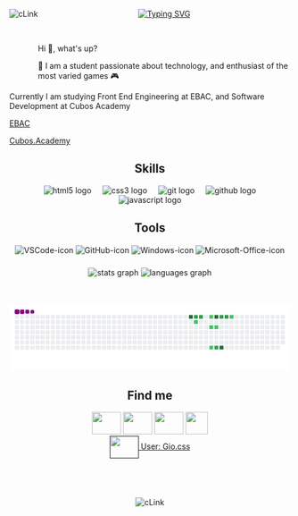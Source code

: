 <!--título-->
<div align="center" style="display: inline_block">
    <img align="left" height="140" margin="0" alt="cLink" src="https://cdn.discordapp.com/attachments/601451138935554162/1251925961344286852/217a2dec791dc01c0e1bbd736520e251_w200.gif?ex=66705a68&is=666f08e8&hm=f9d9fb4eb62fbc1163307b0f02b859b74c8587b46f69dc38d1b45405199f0c0d&">

[![Typing SVG](https://readme-typing-svg.herokuapp.com/?color=ffffff&size=35&center=true&vCenter=true&width=1000&lines=Hello+World,+My+Name+is+Giovanni+Braga!;Be+Welcome!+%20)](https://git.io/typing-svg)
</div>
<br>
<!-- Presentation -->
<p>
  Hi 👋, what's up?

   🌱 I am a student passionate about technology, and enthusiast of the most varied games 🎮 
</p>

<p>
  Currently I am studying Front End Engineering at EBAC, and Software Development at Cubos Academy
</p>

[EBAC](https://ebaconline.com.br/new/1/front-end-profession?utm_source=google&utm_medium=cpc&utm_campaign=course_40_profession-front-end_google_search_all_conversions_ad-group-DSA-campaing&utm_content=c_19616124652|adg_148672765594|ad_646560050358|ph_dsa-1946399003160|key_|dev_c|pst_|rgnid_1031715|placement_&gad_source=1&gclid=CjwKCAjwmrqzBhAoEiwAXVpgoq2ryZLfSlJEpgNhVk-LHRen1EwUPRgHe5ZmaDPsDrO3gIajsgtIShoCemUQAvD_BwE)

[Cubos.Academy](https://cubos.academy/cursos/desenvolvimento-de-software)

###
<!-- Skills and tools -->
<h2 align="center">Skills</h2>

<div align="center">
  <div align="center">
  <img width="12" />
  <img src="https://cdn.jsdelivr.net/gh/devicons/devicon/icons/html5/html5-original.svg" height="40" alt="html5 logo"  />
  <img width="12" />
  <img src="https://cdn.jsdelivr.net/gh/devicons/devicon/icons/css3/css3-original.svg" height="40" alt="css3 logo"  />
  <img width="12" />
  <img src="https://cdn.jsdelivr.net/gh/devicons/devicon/icons/git/git-original.svg" height="40" alt="git logo"  />
  <img width="12" />
  <img src="https://cdn.jsdelivr.net/gh/devicons/devicon/icons/github/github-original.svg" height="40" alt="github logo"  />
   <img width="12" />
<img src="https://cdn.jsdelivr.net/gh/devicons/devicon/icons/javascript/javascript-original.svg" height="40" alt="javascript logo"  />
</div>



   

<h2 align="center">Tools</h2>
    <img align="center" alt="VSCode-icon" src="https://img.shields.io/badge/-Visual%20Studio%20Code-0D1117?style=for-the-badge&logo=visual-studio-code&logoColor=007ACC&labelColor=0D1117">
    <img align="center" alt="GitHub-icon" src="https://img.shields.io/badge/-GitHub-0D1117?style=for-the-badge&logo=github&labelColor=0D1117">
    <img align="center" alt="Windows-icon" src="https://img.shields.io/badge/-Windows-0D1117?style=for-the-badge&logo=windows&labelColor=0D1117">
    <img align="center" alt="Microsoft-Office-icon" src="https://img.shields.io/badge/-microsoft_office-0D1117?style=for-the-badge&logo=microsoft-office&labelColor=0D1117">

###

<div align="center">
  <img src="https://github-readme-stats.vercel.app/api?username=GiovanniBraga&hide_title=false&hide_rank=false&show_icons=true&include_all_commits=true&count_private=true&disable_animations=false&theme=synthwave&locale=en&hide_border=false" height="120" alt="stats graph"  />
  <img src="https://github-readme-stats.vercel.app/api/top-langs?username=GiovanniBraga&locale=en&hide_title=false&layout=compact&card_width=320&langs_count=5&theme=synthwave&hide_border=false" height="120" alt="languages graph"  />
</div>
<br>
<br>

![snake gif](https://github.com/GiovanniBraga/GiovanniBraga/blob/output/github-contribution-grid-snake.gif)


<h2 align="center">Find me</h2>
<div align="center">
<!--Instagram-->
<a href="https://www.instagram.com/gio.css?igsh=cTY1dmt2aHVqd25q" target="_blank"><img src="https://raw.githubusercontent.com/maurodesouza/profile-readme-generator/master/src/assets/icons/social/instagram/default.svg" target="_blank" width="52" height="40"></a>   
<!--Linkedin-->
<a href="https://www.linkedin.com/in/giovanni-bragas?utm_source=share&utm_campaign=share_via&utm_content=profile&utm_medium=android_app" target="_blank"><img src="https://raw.githubusercontent.com/maurodesouza/profile-readme-generator/master/src/assets/icons/social/linkedin/default.svg" target="_blank" width="52" height="40""></a>  
<!--Codepen-->
<a href="https://codepen.io/giovannibraga" target="_blank"><img src="https://raw.githubusercontent.com/maurodesouza/profile-readme-generator/master/src/assets/icons/social/codepen/default.svg" target="_blank" width="52" height="40""></a>  
<!--Steam-->
<a href="https://steamcommunity.com/profiles/76561199249251580/" target="_blank"><img src="https://upload.wikimedia.org/wikipedia/commons/thumb/8/83/Steam_icon_logo.svg/240px-Steam_icon_logo.svg.png" target="_blank" width="40" height="40"></a>
<br>
<a href="" target="_blank"><img src="https://raw.githubusercontent.com/maurodesouza/profile-readme-generator/master/src/assets/icons/social/discord/default.svg" target="_blank" target="_blank" width="52" height="40" align="center">  User: Gio.css </a>
</div>


<br>
<br>
<br>
<br>
<img align="Center" height="300" margin="0" alt="cLink" src="https://cdn.discordapp.com/attachments/601451138935554162/1251981582537981962/Chill_Mario_2023_ver__Pixel_Jeff.gif?ex=66708e35&is=666f3cb5&hm=cdf2aa271cb9c1c428a5cddfe355341469765b62f3d61b0d58f7bb89d510551f&">
